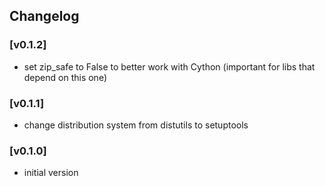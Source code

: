 ## Changelog

### [v0.1.2]
 - set zip_safe to False to better work with Cython (important for libs that depend on this one)

### [v0.1.1]
 - change distribution system from distutils to setuptools

### [v0.1.0]
  - initial version


